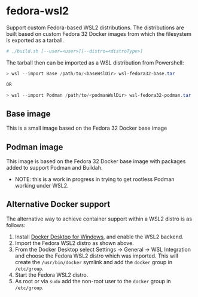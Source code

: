# fedora-wsl2
Support custom Fedora-based WSL2 distributions.  The distributions are built based on custom Fedora 32 Docker images from which the filesystem is exported as a tarball.

```bash
# ./build.sh [--user=<user>][--distro=<distroType>]
```

The tarball then can be imported as a WSL distribution from Powershell:

```powershell
> wsl --import Base /path/to/<baseWslDir> wsl-fedora32-base.tar

OR

> wsl --import Podman /path/to/<podmanWslDir> wsl-fedora32-podman.tar 
```

## Base image
This is a small image based on the Fedora 32 Docker base image

## Podman image
This image is based on the Fedora 32 Docker base image with packages added to support Podman and Buildah.

- NOTE: this is a work in progress in trying to get rootless Podman working under WSL2.

## Alternative Docker support
The alternative way to achieve container support within a WSL2 distro is as follows:
1. Install [Docker Desktop for Windows](https://hub.docker.com/editions/community/docker-ce-desktop-windows), and enable the WSL2 backend.
2. Import the Fedora WSL2 distro as shown above.
3. From the Docker Desktop select Settings -> General -> WSL Integration and choose the Fedora WSL2 distro which was imported.  This will create the `/usr/bin/docker` symlink and add the `docker` group in `/etc/group`.
4. Start the Fedora WSL2 distro.
5. As root or via `sudo` add the non-root user to the `docker` group in `/etc/group`.
